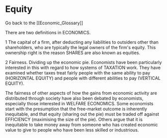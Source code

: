# Equity

Go back to the [[Economic_Glossary]]


There are two definitions in ECONOMICS.

1 The capital of a firm, after deducting any liabilities to outsiders other than shareholders, who are typically the legal owners of the firm's equity. This ownership right is the reason SHARES are also known as equities.

2 Fairness. Dividing up the economic pie. Economists have been particularly interested in this with regard to how systems of TAXATION work. They have examined whether taxes treat fairly people with the same ability to pay (HORIZONTAL EQUITY) and people with different abilities to pay (VERTICAL EQUITY).

The fairness of other aspects of how the gains from economic activity are distributed through society have also been debated by economists, especially those interested in WELFARE ECONOMICS. Some economists start with the presumption that the free-market outcome is inherently inequitable, and that equity (sharing out the pie) must be traded off against EFFICIENCY (maximising the size of the pie). Others argue that it is inequitable to take money away from someone who has created economic value to give to people who have been less skilled or industrious.

